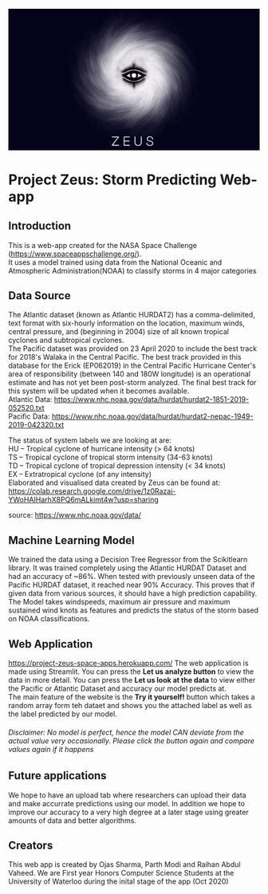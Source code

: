 ![alt text](https://github.com/parthmodi152/Project-Zeus/blob/master/logo.jpeg)
# Project Zeus: Storm Predicting Web-app

## Introduction
This is a web-app created for the NASA Space Challenge (https://www.spaceappschallenge.org/). <br />
It uses a model trained using data from the National Oceanic and Atmospheric Administration(NOAA) to classify storms in 4 major categories

## Data Source
The Atlantic dataset (known as Atlantic HURDAT2) has a comma-delimited, text format with six-hourly information on the location, maximum winds, central pressure, and (beginning in 2004)
size of all known tropical cyclones and subtropical cyclones. <br />
The Pacific dataset was provided on 23 April 2020 to include the best track for 2018's Walaka in the Central Pacific. The best track provided in this database for the Erick (EP062019) in the Central Pacific Hurricane Center's area of responsibility (between 140 and 180W longitude) is an operational estimate and has not yet been post-storm analyzed.
The final best track for this system will be updated when it becomes available.<br />
Atlantic Data: https://www.nhc.noaa.gov/data/hurdat/hurdat2-1851-2019-052520.txt<br />
Pacific Data: https://www.nhc.noaa.gov/data/hurdat/hurdat2-nepac-1949-2019-042320.txt<br />

The status of system labels we are looking at are:<br />
HU – Tropical cyclone of hurricane intensity (> 64 knots)<br />
TS – Tropical cyclone of tropical storm intensity (34-63 knots)<br />
TD – Tropical cyclone of tropical depression intensity (< 34 knots)<br />
EX – Extratropical cyclone (of any intensity)<br />
Elaborated and visualised data created by Zeus can be found at: https://colab.research.google.com/drive/1z0Razai-YWoHAIHarhX8PQ6mALkimt4w?usp=sharing<br />

source: https://www.nhc.noaa.gov/data/


## Machine Learning Model
We trained the data using a Decision Tree Regressor from the Scikitlearn library. It was trained completely using the Atlantic HURDAT Dataset and had an accuracy of ~86%.
When tested with previously unseen data of the Pacific HURDAT dataset, it reached near 90% Accuracy. This proves that if given data from various sources, it should have a high prediction capability. <br />
The Model takes windspeeds, maximum air pressure and maximum sustained wind knots as features and predicts the status of the storm based on NOAA classifications.

## Web Application 
https://project-zeus-space-apps.herokuapp.com/
The web application is made using Streamlit.  You can press the **Let us analyze button** to view
the data in more detail. You can press the **Let us look at the data** to view either the Pacific or Atlantic Dataset and accuracy our model predicts at. <br />
The main feature of the website is the **Try it yourself!** button which takes a random array form teh dataet and shows you the attached label as well as the label predicted by our model.<br />
###### Disclaimer: No model is perfect, hence the model CAN deviate from the actual value very occasionally. Please click the button again and compare values again if it happens 

## Future applications
We hope to have an upload tab where researchers can upload their data and make accurrate predictions using our model. In addition we hope to improve our accuracy to a very high degree at a later stage using greater amounts of data
and better algorithms.


## Creators
This web app is created by Ojas Sharma, Parth Modi and Raihan Abdul Vaheed. We are First year Honors Computer Science Students at the University of Waterloo during the inital stage of the app (Oct 2020)
